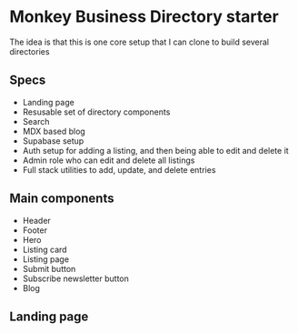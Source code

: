 # Monkey Business Directory starter
The idea is that this is one core setup that I can clone to build several directories

## Specs
- Landing page
- Resusable set of directory components
- Search
- MDX based blog
- Supabase setup
- Auth setup for adding a listing, and then being able to edit and delete it
- Admin role who can edit and delete all listings
- Full stack utilities to add, update, and delete entries

## Main components
- Header
- Footer
- Hero
- Listing card
- Listing page
- Submit button
- Subscribe newsletter button
- Blog



## Landing page


